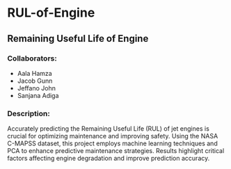 # RUL-of-Engine
## Remaining Useful Life of Engine

### Collaborators:
- Aala Hamza
- Jacob Gunn
- Jeffano John
- Sanjana Adiga

### Description:
Accurately predicting the Remaining Useful Life (RUL) of jet engines is crucial for optimizing maintenance and improving safety. Using the NASA C-MAPSS dataset, this project employs machine learning techniques and PCA to enhance predictive maintenance strategies. Results highlight critical factors affecting engine degradation and improve prediction accuracy.
